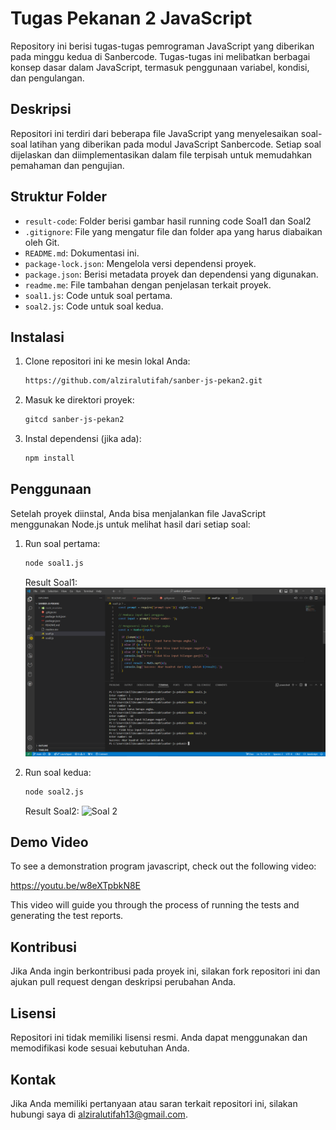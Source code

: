 # Tugas Pekanan 2 JavaScript

Repository ini berisi tugas-tugas pemrograman JavaScript yang diberikan pada minggu kedua di Sanbercode. Tugas-tugas ini melibatkan berbagai konsep dasar dalam JavaScript, termasuk penggunaan variabel, kondisi, dan pengulangan.

## Deskripsi
Repositori ini terdiri dari beberapa file JavaScript yang menyelesaikan soal-soal latihan yang diberikan pada modul JavaScript Sanbercode. Setiap soal dijelaskan dan diimplementasikan dalam file terpisah untuk memudahkan pemahaman dan pengujian.

## Struktur Folder

- `result-code`: Folder berisi gambar hasil running code Soal1 dan Soal2
- `.gitignore`: File yang mengatur file dan folder apa yang harus diabaikan oleh Git.
- `README.md`: Dokumentasi ini.
- `package-lock.json`: Mengelola versi dependensi proyek.
- `package.json`: Berisi metadata proyek dan dependensi yang digunakan.
- `readme.me`: File tambahan dengan penjelasan terkait proyek.
- `soal1.js`: Code untuk soal pertama.
- `soal2.js`: Code untuk soal kedua.

## Instalasi

1. Clone repositori ini ke mesin lokal Anda:
   ```bash
   https://github.com/alziralutifah/sanber-js-pekan2.git

2. Masuk ke direktori proyek:
    ```bash
    gitcd sanber-js-pekan2

3. Instal dependensi (jika ada):
    ```bash
    npm install

## Penggunaan

Setelah proyek diinstal, Anda bisa menjalankan file JavaScript menggunakan Node.js untuk melihat hasil dari setiap soal:
1. Run soal pertama:
   ```bash
   node soal1.js
   ```
   Result Soal1:
   ![Soal 1](https://github.com/alziralutifah/sanber-js-pekan2/blob/main/result_code/Soal1.png)


2. Run soal kedua:
    ```bash
    node soal2.js
   ```   
   Result Soal2:
   ![Soal 2](https://github.com/alziralutifah/sanber-js-pekan2/blob/main/result_code/Soal2.png)


## Demo Video
To see a demonstration program javascript, check out the following video:

https://youtu.be/w8eXTpbkN8E

This video will guide you through the process of running the tests and generating the test reports.



## Kontribusi
Jika Anda ingin berkontribusi pada proyek ini, silakan fork repositori ini dan ajukan pull request dengan deskripsi perubahan Anda.

## Lisensi
Repositori ini tidak memiliki lisensi resmi. Anda dapat menggunakan dan memodifikasi kode sesuai kebutuhan Anda.

## Kontak
Jika Anda memiliki pertanyaan atau saran terkait repositori ini, silakan hubungi saya di alziralutifah13@gmail.com.




